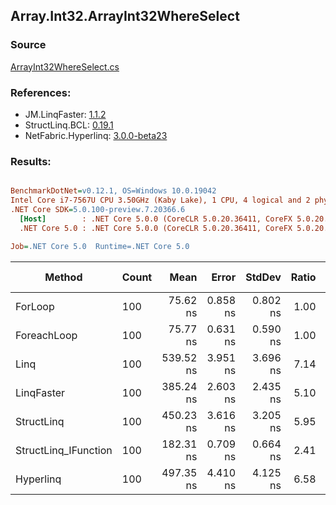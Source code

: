 ﻿## Array.Int32.ArrayInt32WhereSelect

### Source
[ArrayInt32WhereSelect.cs](../LinqBenchmarks/Array/Int32/ArrayInt32WhereSelect.cs)

### References:
- JM.LinqFaster: [1.1.2](https://www.nuget.org/packages/JM.LinqFaster/1.1.2)
- StructLinq.BCL: [0.19.1](https://www.nuget.org/packages/StructLinq.BCL/0.19.1)
- NetFabric.Hyperlinq: [3.0.0-beta23](https://www.nuget.org/packages/NetFabric.Hyperlinq/3.0.0-beta23)

### Results:
``` ini

BenchmarkDotNet=v0.12.1, OS=Windows 10.0.19042
Intel Core i7-7567U CPU 3.50GHz (Kaby Lake), 1 CPU, 4 logical and 2 physical cores
.NET Core SDK=5.0.100-preview.7.20366.6
  [Host]        : .NET Core 5.0.0 (CoreCLR 5.0.20.36411, CoreFX 5.0.20.36411), X64 RyuJIT
  .NET Core 5.0 : .NET Core 5.0.0 (CoreCLR 5.0.20.36411, CoreFX 5.0.20.36411), X64 RyuJIT

Job=.NET Core 5.0  Runtime=.NET Core 5.0  

```
|               Method | Count |      Mean |    Error |   StdDev | Ratio | RatioSD |  Gen 0 | Gen 1 | Gen 2 | Allocated |
|--------------------- |------ |----------:|---------:|---------:|------:|--------:|-------:|------:|------:|----------:|
|              ForLoop |   100 |  75.62 ns | 0.858 ns | 0.802 ns |  1.00 |    0.00 |      - |     - |     - |         - |
|          ForeachLoop |   100 |  75.77 ns | 0.631 ns | 0.590 ns |  1.00 |    0.01 |      - |     - |     - |         - |
|                 Linq |   100 | 539.52 ns | 3.951 ns | 3.696 ns |  7.14 |    0.09 | 0.0496 |     - |     - |     104 B |
|           LinqFaster |   100 | 385.24 ns | 2.603 ns | 2.435 ns |  5.10 |    0.08 | 0.3095 |     - |     - |     648 B |
|           StructLinq |   100 | 450.23 ns | 3.616 ns | 3.205 ns |  5.95 |    0.06 |      - |     - |     - |         - |
| StructLinq_IFunction |   100 | 182.31 ns | 0.709 ns | 0.664 ns |  2.41 |    0.03 |      - |     - |     - |         - |
|            Hyperlinq |   100 | 497.35 ns | 4.410 ns | 4.125 ns |  6.58 |    0.04 |      - |     - |     - |         - |
